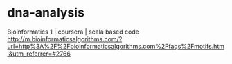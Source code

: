 # dna-analysis
Bioinformatics 1 | coursera | scala based code
http://m.bioinformaticsalgorithms.com/?url=http%3A%2F%2Fbioinformaticsalgorithms.com%2Ffaqs%2Fmotifs.html&utm_referrer=#2766
